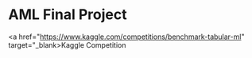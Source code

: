 # AML Final Project

<a href="https://www.kaggle.com/competitions/benchmark-tabular-ml" target="_blank>Kaggle Competition</a>

